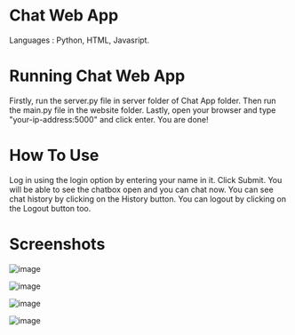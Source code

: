 # Chat Web App
Languages : Python, HTML, Javasript.

# Running Chat Web App
Firstly, run the server.py file in server folder of Chat App folder. Then run the main.py file in the website folder. Lastly, open your browser and type "your-ip-address:5000" and click enter.
You are done!

# How To Use
Log in using the login option by entering your name in it. Click Submit. You will be able to see the chatbox open and you can chat now. You can see chat history by clicking on the History button. You can logout by clicking on the Logout button too.

# Screenshots

![image](https://user-images.githubusercontent.com/83874349/120228816-8691f880-c269-11eb-837e-ef8be2ef737d.png)


![image](https://user-images.githubusercontent.com/83874349/120228917-b6410080-c269-11eb-96e1-1be7d1f82f37.png)


![image](https://user-images.githubusercontent.com/83874349/120229046-f607e800-c269-11eb-9957-f1f990d35a98.png)


![image](https://user-images.githubusercontent.com/83874349/120229090-09b34e80-c26a-11eb-9687-14baf3d27b13.png)



